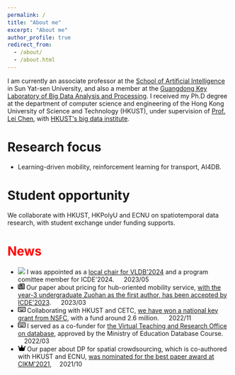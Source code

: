 ```yaml
---
permalink: /
title: "About me"
excerpt: "About me"
author_profile: true
redirect_from: 
  - /about/
  - /about.html
---
```

<style>
blue {
  color: blue;
}

red {
  color: red;
}

orange {
  color: orange;
}
</style>

I am currently an associate professor at the [School of Artificial Intelligence](http://sai.sysu.edu.cn/) in Sun Yat-sen University, and also a member at the [Guangdong Key Laboratory of Big Data Analysis and Processing](https://cse.sysu.edu.cn/gdbigdata/). I received my Ph.D degree at the department of computer science and engineering of the Hong Kong University of Science and Technology (HKUST), under supervision of [Prof. Lei Chen](https://www.cse.ust.hk/~leichen/), with [HKUST's big data institute](https://bdi.hkust.edu.hk/).


Research focus  
======
- Learning-driven mobility, reinforcement learning for transport, AI4DB.

Student opportunity
======
We collaborate with HKUST, HKPolyU and ECNU on spatiotemporal data research, with student exchange under funding supports.

# <red>News</red>  

- <img src="https:../blob/master/_pages/keyboard.svg" height="15">  I was appointed as a [local chair for VLDB'2024](https://vldb.org/2024/?officers) and a program comittee member for ICDE'2024.  &emsp; 2023/05
- <img src="./newspaper.svg" height="15">  Our paper about pricing for hub-oriented mobility service, [with the year-3 undergraduate Zuohan as the first author, has been accepted by ICDE'2023](https://sai.sysu.edu.cn/news/1407649.htm).  &emsp; 2023/03
- <img src="./keyboard.svg" height="15">  Collaborating with HKUST and CETC, [we have won a national key grant from NSFC](https://gd.chinadaily.com.cn/a/202211/14/WS63719bd8a3109bd995a4fc54.html), with a fund around 2.6 million. &emsp; 2022/11
- <img src="./keyboard.svg" height="15"> I served as a co-funder for [the Virtual Teaching and Research Office on database](https://mp.weixin.qq.com/s/PL0InG5qehiVN3jLghvfrw), approved by the Ministry of Education Database Course. &emsp;2022/03
- <img src="./crown.svg" height="15">  Our paper about DP for spatial crowdsourcing, which is co-authored with HKUST and ECNU, [was nominated for the best paper award at CIKM'2021](https://sai.sysu.edu.cn/research/research04/1396546.htm), &emsp;2021/10







